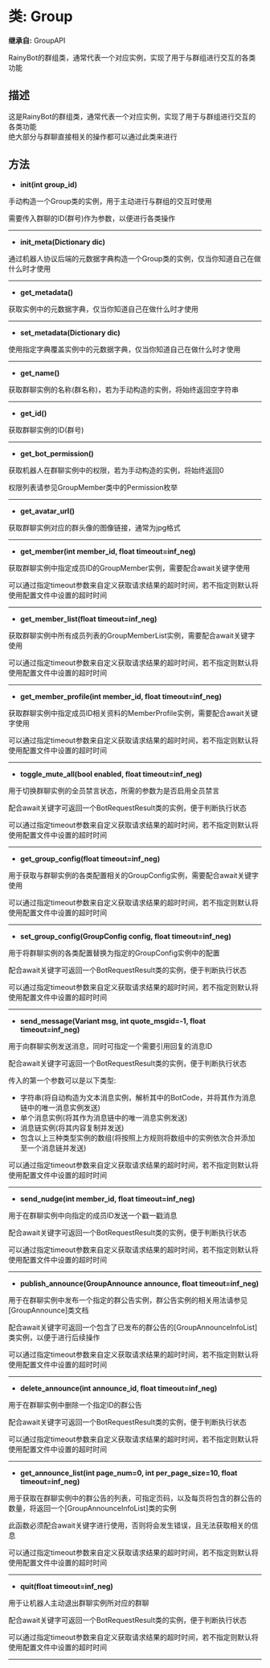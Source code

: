 # 类: Group  
  
**继承自:** GroupAPI  
  
RainyBot的群组类，通常代表一个对应实例，实现了用于与群组进行交互的各类功能  
  
## 描述  
  
这是RainyBot的群组类，通常代表一个对应实例，实现了用于与群组进行交互的各类功能   
绝大部分与群聊直接相关的操作都可以通过此类来进行  
  
## 方法 
  
- **init(int group_id)**  
  
手动构造一个Group类的实例，用于主动进行与群组的交互时使用   
  
需要传入群聊的ID(群号)作为参数，以便进行各类操作  
  
---  
  
- **init_meta(Dictionary dic)**  
  
通过机器人协议后端的元数据字典构造一个Group类的实例，仅当你知道自己在做什么时才使用  
  
---  
  
- **get_metadata()**  
  
获取实例中的元数据字典，仅当你知道自己在做什么时才使用  
  
---  
  
- **set_metadata(Dictionary dic)**  
  
使用指定字典覆盖实例中的元数据字典，仅当你知道自己在做什么时才使用  
  
---  
  
- **get_name()**  
  
获取群聊实例的名称(群名称)，若为手动构造的实例，将始终返回空字符串  
  
---  
  
- **get_id()**  
  
获取群聊实例的ID(群号)  
  
---  
  
- **get_bot_permission()**  
  
获取机器人在群聊实例中的权限，若为手动构造的实例，将始终返回0   
  
权限列表请参见GroupMember类中的Permission枚举  
  
---  
  
- **get_avatar_url()**  
  
获取群聊实例对应的群头像的图像链接，通常为jpg格式  
  
---  
  
- **get_member(int member_id, float timeout=inf_neg)**  
  
获取群聊实例中指定成员ID的GroupMember实例，需要配合await关键字使用   
  
可以通过指定timeout参数来自定义获取请求结果的超时时间，若不指定则默认将使用配置文件中设置的超时时间  
  
---  
  
- **get_member_list(float timeout=inf_neg)**  
  
获取群聊实例中所有成员列表的GroupMemberList实例，需要配合await关键字使用   
  
可以通过指定timeout参数来自定义获取请求结果的超时时间，若不指定则默认将使用配置文件中设置的超时时间  
  
---  
  
- **get_member_profile(int member_id, float timeout=inf_neg)**  
  
获取群聊实例中指定成员ID相关资料的MemberProfile实例，需要配合await关键字使用   
  
可以通过指定timeout参数来自定义获取请求结果的超时时间，若不指定则默认将使用配置文件中设置的超时时间  
  
---  
  
- **toggle_mute_all(bool enabled, float timeout=inf_neg)**  
  
用于切换群聊实例的全员禁言状态，所需的参数为是否启用全员禁言   
  
配合await关键字可返回一个BotRequestResult类的实例，便于判断执行状态   
  
可以通过指定timeout参数来自定义获取请求结果的超时时间，若不指定则默认将使用配置文件中设置的超时时间  
  
---  
  
- **get_group_config(float timeout=inf_neg)**  
  
用于获取与群聊实例的各类配置相关的GroupConfig实例，需要配合await关键字使用   
  
可以通过指定timeout参数来自定义获取请求结果的超时时间，若不指定则默认将使用配置文件中设置的超时时间  
  
---  
  
- **set_group_config(GroupConfig config, float timeout=inf_neg)**  
  
用于将群聊实例的各类配置替换为指定的GroupConfig实例中的配置   
  
配合await关键字可返回一个BotRequestResult类的实例，便于判断执行状态   
  
可以通过指定timeout参数来自定义获取请求结果的超时时间，若不指定则默认将使用配置文件中设置的超时时间  
  
---  
  
- **send_message(Variant msg, int quote_msgid=-1, float timeout=inf_neg)**  
  
用于向群聊实例发送消息，同时可指定一个需要引用回复的消息ID   
  
配合await关键字可返回一个BotRequestResult类的实例，便于判断执行状态   
  
传入的第一个参数可以是以下类型:   
- 字符串(将自动构造为文本消息实例，解析其中的BotCode，并将其作为消息链中的唯一消息实例发送)   
- 单个消息实例(将其作为消息链中的唯一消息实例发送)   
- 消息链实例(将其内容复制并发送)   
- 包含以上三种类型实例的数组(将按照上方规则将数组中的实例依次合并添加至一个消息链并发送)   
  
可以通过指定timeout参数来自定义获取请求结果的超时时间，若不指定则默认将使用配置文件中设置的超时时间  
  
---  
  
- **send_nudge(int member_id, float timeout=inf_neg)**  
  
用于在群聊实例中向指定的成员ID发送一个戳一戳消息   
  
配合await关键字可返回一个BotRequestResult类的实例，便于判断执行状态   
  
可以通过指定timeout参数来自定义获取请求结果的超时时间，若不指定则默认将使用配置文件中设置的超时时间  
  
---  
  
- **publish_announce(GroupAnnounce announce, float timeout=inf_neg)**  
  
用于在群聊实例中发布一个指定的群公告实例，群公告实例的相关用法请参见[GroupAnnounce]类文档   
  
配合await关键字可返回一个包含了已发布的群公告的[GroupAnnounceInfoList]类实例，以便于进行后续操作   
  
可以通过指定timeout参数来自定义获取请求结果的超时时间，若不指定则默认将使用配置文件中设置的超时时间  
  
---  
  
- **delete_announce(int announce_id, float timeout=inf_neg)**  
  
用于在群聊实例中删除一个指定ID的群公告   
  
配合await关键字可返回一个BotRequestResult类的实例，便于判断执行状态   
  
可以通过指定timeout参数来自定义获取请求结果的超时时间，若不指定则默认将使用配置文件中设置的超时时间  
  
---  
  
- **get_announce_list(int page_num=0, int per_page_size=10, float timeout=inf_neg)**  
  
用于获取在群聊实例中的群公告的列表，可指定页码，以及每页将包含的群公告的数量，将返回一个[GroupAnnounceInfoList]类的实例   
  
此函数必须配合await关键字进行使用，否则将会发生错误，且无法获取相关的信息   
  
可以通过指定timeout参数来自定义获取请求结果的超时时间，若不指定则默认将使用配置文件中设置的超时时间  
  
---  
  
- **quit(float timeout=inf_neg)**  
  
用于让机器人主动退出群聊实例所对应的群聊   
  
配合await关键字可返回一个BotRequestResult类的实例，便于判断执行状态   
  
可以通过指定timeout参数来自定义获取请求结果的超时时间，若不指定则默认将使用配置文件中设置的超时时间  
  
---  
  

